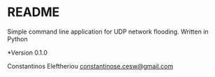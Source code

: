 # README #

Simple command line application for UDP network flooding. Written in Python

*Version 0.1.0

Constantinos Eleftheriou
constantinose.cesw@gmail.com